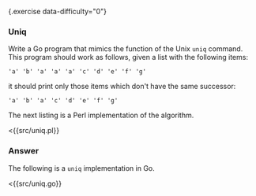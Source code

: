 {.exercise data-difficulty="0"}
### Uniq

Write a Go program that mimics the function of the Unix `uniq` command. This
program should work as follows, given a list with the following items:

    'a' 'b' 'a' 'a' 'a' 'c' 'd' 'e' 'f' 'g'

it should print only those items which don't have the same successor:

    'a' 'b' 'a' 'c' 'd' 'e' 'f' 'g'

The next listing is a Perl implementation of the algorithm.

<{{src/uniq.pl}}

### Answer

The following is a `uniq` implementation in Go.

<{{src/uniq.go}}
